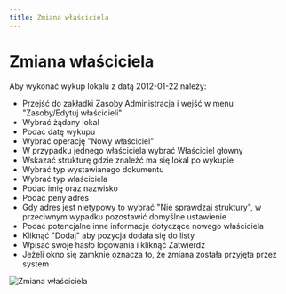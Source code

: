 ```yaml
---
title: Zmiana właściciela
---
```

# Zmiana właściciela

Aby wykonać wykup lokalu z datą 2012-01-22 należy:

- Przejść do zakładki Zasoby Administracja i wejść w menu "Zasoby/Edytuj właścicieli"
- Wybrać żądany lokal
- Podać datę wykupu
- Wybrać operację "Nowy właściciel"
- W przypadku jednego właściciela wybrać Właściciel główny
- Wskazać strukturę gdzie znaleźć ma się lokal po wykupie
- Wybrać typ wystawianego dokumentu
- Wybrać typ właściciela
- Podać imię oraz nazwisko
- Podać peny adres
- Gdy adres jest nietypowy to wybrać "Nie sprawdzaj struktury", w przeciwnym wypadku pozostawić domyślne ustawienie
- Podać potencjalne inne informacje dotyczące nowego właściciela
- Kliknąć "Dodaj" aby pozycja dodała się do listy
- Wpisać swoje hasło logowania i kliknąć Zatwierdź
- Jeżeli okno się zamknie oznacza to, że zmiana została przyjęta przez system

![Zmiana właściciela](zmianawlascicielasciciela.gif)